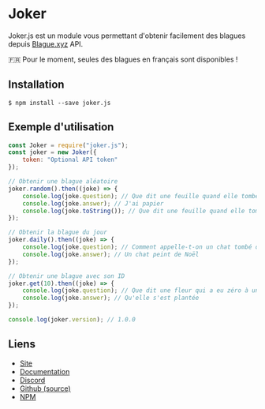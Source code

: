 # Joker

Joker.js est un module vous permettant d'obtenir facilement des blagues depuis [Blague.xyz](https://blague.xyz) API.

🇫🇷 Pour le moment, seules des blagues en français sont disponibles !

## Installation

```
$ npm install --save joker.js
```

## Exemple d'utilisation

```js
const Joker = require("joker.js");
const joker = new Joker({
    token: "Optional API token"
});

// Obtenir une blague aléatoire
joker.random().then((joke) => {
    console.log(joke.question); // Que dit une feuille quand elle tombe dans l'eau ?
    console.log(joke.answer); // J'ai papier
    console.log(joke.toString()); // Que dit une feuille quand elle tombe dans l'eau ?\nJ'ai papier
});

// Obtenir la blague du jour
joker.daily().then((joke) => {
    console.log(joke.question); // Comment appelle-t-on un chat tombé dans un pot de peinture le jour de Noël ?
    console.log(joke.answer); // Un chat peint de Noël
});

// Obtenir une blague avec son ID
joker.get(10).then((joke) => {
    console.log(joke.question); // Que dit une fleur qui a eu zéro à un contrôle ?
    console.log(joke.answer); // Qu'elle s'est plantée
});

console.log(joker.version); // 1.0.0
```

## Liens

* [Site](https://blague.xyz)
* [Documentation](https://docs.blague.xyz)
* [Discord](https://discord.gg/CJgNcJN)
* [Github (source)](https://github.com/Androz2091/joker.js)
* [NPM](https://npmjs/package/joker)